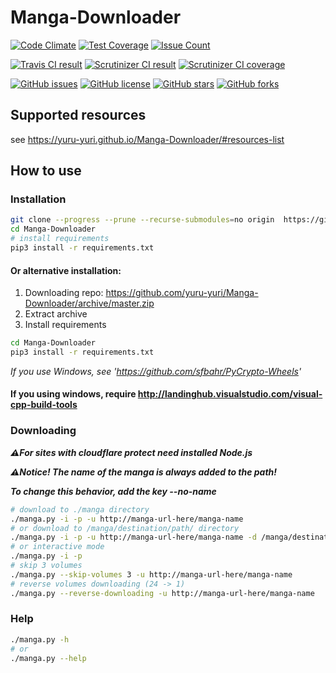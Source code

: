 # Manga-Downloader
[![Code Climate](https://codeclimate.com/github/yuru-yuri/Manga-Downloader/badges/gpa.svg)](https://codeclimate.com/github/yuru-yuri/Manga-Downloader)
[![Test Coverage](https://codeclimate.com/github/yuru-yuri/Manga-Downloader/badges/coverage.svg)](https://codeclimate.com/github/yuru-yuri/Manga-Downloader/coverage)
[![Issue Count](https://codeclimate.com/github/yuru-yuri/Manga-Downloader/badges/issue_count.svg)](https://codeclimate.com/github/yuru-yuri/Manga-Downloader)

[![Travis CI result](https://travis-ci.org/yuru-yuri/Manga-Downloader.svg?branch=master)](https://travis-ci.org/yuru-yuri/Manga-Downloader)
[![Scrutinizer CI result](https://scrutinizer-ci.com/g/yuru-yuri/Manga-Downloader/badges/quality-score.png?b=master)](https://scrutinizer-ci.com/g/yuru-yuri/Manga-Downloader)
[![Scrutinizer CI coverage](https://scrutinizer-ci.com/g/yuru-yuri/Manga-Downloader/badges/coverage.png?b=master)](https://scrutinizer-ci.com/g/yuru-yuri/Manga-Downloader)

[![GitHub issues](https://img.shields.io/github/issues/yuru-yuri/Manga-Downloader.svg)](https://github.com/yuru-yuri/Manga-Downloader/issues)
[![GitHub license](https://img.shields.io/badge/license-MIT-blue.svg)](https://raw.githubusercontent.com/yuru-yuri/Manga-Downloader/master/LICENSE)
[![GitHub stars](https://img.shields.io/github/stars/yuru-yuri/Manga-Downloader.svg)](https://github.com/yuru-yuri/Manga-Downloader/stargazers)
[![GitHub forks](https://img.shields.io/github/forks/yuru-yuri/Manga-Downloader.svg)](https://github.com/yuru-yuri/Manga-Downloader/network)

## Supported resources

see https://yuru-yuri.github.io/Manga-Downloader/#resources-list


## How to use

### Installation

```bash
git clone --progress --prune --recurse-submodules=no origin  https://github.com/yuru-yuri/Manga-Downloader.git
cd Manga-Downloader
# install requirements
pip3 install -r requirements.txt
```

#### Or alternative installation:
1) Downloading repo: https://github.com/yuru-yuri/Manga-Downloader/archive/master.zip
2) Extract archive
3) Install requirements
```bash
cd Manga-Downloader
pip3 install -r requirements.txt
```

_If you use Windows, see 'https://github.com/sfbahr/PyCrypto-Wheels'_

#### If you using windows, require http://landinghub.visualstudio.com/visual-cpp-build-tools

### Downloading

___:warning:For sites with cloudflare protect need installed Node.js___


___:warning:Notice! The name of the manga is always added to the path!___

___To change this behavior, add the key --no-name___

```bash
# download to ./manga directory
./manga.py -i -p -u http://manga-url-here/manga-name
# or download to /manga/destination/path/ directory
./manga.py -i -p -u http://manga-url-here/manga-name -d /manga/destination/path/
# or interactive mode
./manga.py -i -p
# skip 3 volumes
./manga.py --skip-volumes 3 -u http://manga-url-here/manga-name
# reverse volumes downloading (24 -> 1)
./manga.py --reverse-downloading -u http://manga-url-here/manga-name
```

### Help

```bash
./manga.py -h
# or
./manga.py --help
```
